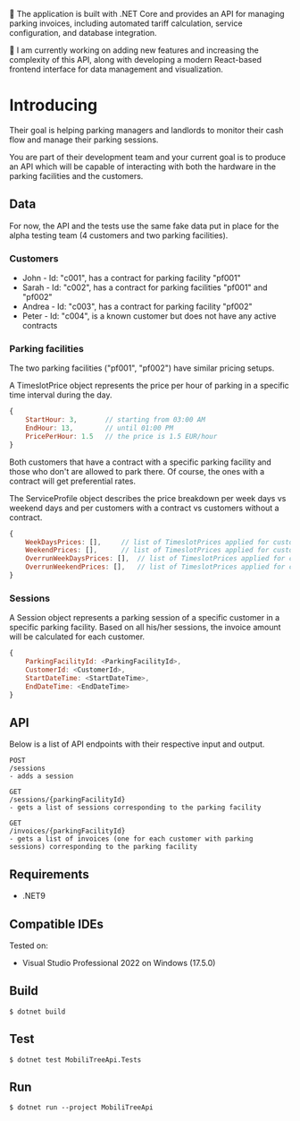
🔧 The application is built with .NET Core and provides an API for managing parking invoices, including automated tariff calculation, service configuration, and database integration.

🚀 I am currently working on adding new features and increasing the complexity of this API, along with developing a modern React-based frontend interface for data management and visualization.


# Introducing 


Their goal is helping parking managers and landlords to monitor their cash flow and manage their parking sessions.

You are part of their development team and your current goal is to produce an API which will be capable of interacting with both the hardware in the parking facilities and the customers.

## Data
For now, the API and the tests use the same fake data put in place for the alpha testing team (4 customers and two parking facilities).

### Customers
- John - Id: "c001", has a contract for parking facility "pf001"
- Sarah - Id: "c002", has a contract for parking facilities "pf001" and "pf002"
- Andrea - Id: "c003", has a contract for parking facility "pf002"
- Peter - Id: "c004", is a known customer but does not have any active contracts

### Parking facilities
The two parking facilities ("pf001", "pf002") have similar pricing setups. 

A TimeslotPrice object represents the price per hour of parking in a specific time interval during the day.
```javascript
{
	StartHour: 3,		// starting from 03:00 AM 
	EndHour: 13,		// until 01:00 PM
	PricePerHour: 1.5	// the price is 1.5 EUR/hour
}
```

Both customers that have a contract with a specific parking facility and those who don't are allowed to park there. Of course, the ones with a contract will get preferential rates.

The ServiceProfile object describes the price breakdown per week days vs weekend days and per customers with a contract vs customers without a contract.

```javascript
{
	WeekDaysPrices: [],		// list of TimeslotPrices applied for customers with active contracts during week days
	WeekendPrices: [],		// list of TimeslotPrices applied for customers with active contracts during weekend days	
	OverrunWeekDaysPrices: [],	// list of TimeslotPrices applied for customers without active contracts during week days	
	OverrunWeekendPrices: [],	// list of TimeslotPrices applied for customers without active contracts during week days
}
```
### Sessions
A Session object represents a parking session of a specific customer in a specific parking facility. Based on all his/her sessions, the invoice amount will be calculated for each customer.

```javascript
{
    ParkingFacilityId: <ParkingFacilityId>,
    CustomerId: <CustomerId>,
    StartDateTime: <StartDateTime>,
    EndDateTime: <EndDateTime>
}
```

## API

Below is a list of API endpoints with their respective input and output.

```
POST
/sessions
- adds a session

GET
/sessions/{parkingFacilityId}
- gets a list of sessions corresponding to the parking facility

GET
/invoices/{parkingFacilityId}
- gets a list of invoices (one for each customer with parking sessions) corresponding to the parking facility

```

## Requirements

 - .NET9

## Compatible IDEs

Tested on:
- Visual Studio Professional 2022 on Windows (17.5.0)

## Build

```console
$ dotnet build
```

## Test

```console
$ dotnet test MobiliTreeApi.Tests
```

## Run

```console
$ dotnet run --project MobiliTreeApi
```
